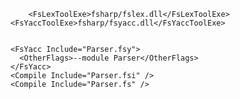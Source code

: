         <FsLexToolExe>fsharp/fslex.dll</FsLexToolExe>
    <FsYaccToolExe>fsharp/fsyacc.dll</FsYaccToolExe>
    
    
    <FsYacc Include="Parser.fsy">
      <OtherFlags>--module Parser</OtherFlags>
    </FsYacc>
    <Compile Include="Parser.fsi" />
    <Compile Include="Parser.fs" /> 
